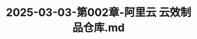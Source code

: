 ---
layout: post
title: 2025-03-03-第002章-阿里云 云效制品仓库.md
categories: [阿里云]
description: 
keywords: 阿里云 云效制品仓库.md
mermaid: false
sequence: false
flow: false
mathjax: false
mindmap: false
mindmap2: false
---